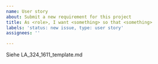 ```yaml
---
name: User story
about: Submit a new requirement for this project
title: As <role>, I want <something> so that <something>
labels: 'status: new issue, type: user story'
assignees: ''

---
```


Siehe LA_324_1611_template.md
